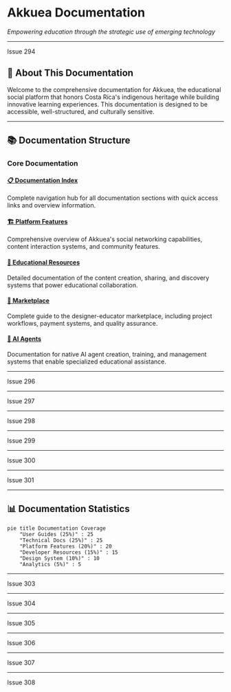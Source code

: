 # Akkuea Documentation

*Empowering education through the strategic use of emerging technology*

---

Issue 294
## 🦅 About This Documentation

Welcome to the comprehensive documentation for Akkuea, the educational social platform that honors Costa Rica's indigenous heritage while building innovative learning experiences. This documentation is designed to be accessible, well-structured, and culturally sensitive.

---


## 📚 Documentation Structure

### Core Documentation

#### [📋 Documentation Index](index.md)
Complete navigation hub for all documentation sections with quick access links and overview information.

#### [🏗️ Platform Features](features/README.md)
Comprehensive overview of Akkuea's social networking capabilities, content interaction systems, and community features.

#### [📖 Educational Resources](educational-resources/README.md)
Detailed documentation of the content creation, sharing, and discovery systems that power educational collaboration.

#### [🛒 Marketplace](marketplace/README.md)
Complete guide to the designer-educator marketplace, including project workflows, payment systems, and quality assurance.

#### [🤖 AI Agents](ai-agents/README.md)
Documentation for native AI agent creation, training, and management systems that enable specialized educational assistance.



---

Issue 296
<!-- Make the changes from issue number 296 here. Thank you for contributing to Akkuea! -->

---

Issue 297
<!-- Make the changes from issue number 297 here. Thank you for contributing to Akkuea! -->

---

Issue 298
<!-- Make the changes from issue number 298 here. Thank you for contributing to Akkuea! -->

---

Issue 299
<!-- Make the changes from issue number 299 here. Thank you for contributing to Akkuea! -->

---

Issue 300
<!-- Make the changes from issue number 300 here. Thank you for contributing to Akkuea! -->

---

Issue 301
<!-- Make the changes from issue number 301 here. Thank you for contributing to Akkuea! -->

---


## 📊 Documentation Statistics

```mermaid
pie title Documentation Coverage
    "User Guides (25%)" : 25
    "Technical Docs (25%)" : 25
    "Platform Features (20%)" : 20
    "Developer Resources (15%)" : 15
    "Design System (10%)" : 10
    "Analytics (5%)" : 5
```

---

Issue 303
<!-- Make the changes from issue number 303 here. Thank you for contributing to Akkuea! -->

---

Issue 304
<!-- Make the changes from issue number 304 here. Thank you for contributing to Akkuea! -->

---

Issue 305
<!-- Make the changes from issue number 305 here. Thank you for contributing to Akkuea! -->

---

Issue 306
<!-- Make the changes from issue number 306 here. Thank you for contributing to Akkuea! -->

---

Issue 307
<!-- Make the changes from issue number 307 here. Thank you for contributing to Akkuea! -->

---

Issue 308
<!-- Make the changes from issue number 308 here. Thank you for contributing to Akkuea! -->

